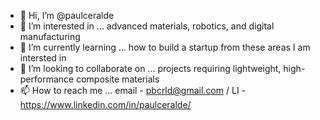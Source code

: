- 👋 Hi, I’m @paulceralde
- 👀 I’m interested in ... advanced materials, robotics, and digital manufacturing
- 🌱 I’m currently learning ... how to build a startup from these areas I am intersted in
- 💞️ I’m looking to collaborate on ... projects requiring lightweight, high-performance composite materials
- 📫 How to reach me ... email - pbcrld@gmail.com / LI - https://www.linkedin.com/in/paulceralde/

<!---
paulceralde/paulceralde is a ✨ special ✨ repository because its `README.md` (this file) appears on your GitHub profile.
You can click the Preview link to take a look at your changes.
--->

